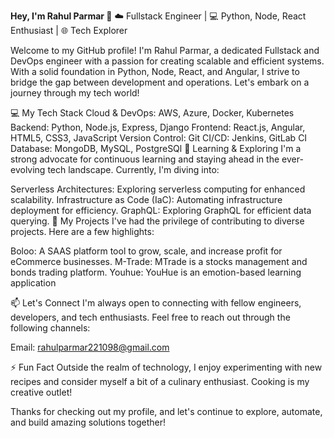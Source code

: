 **Hey, I'm Rahul Parmar 👋**
☁️ Fullstack Engineer | 💻 Python, Node, React Enthusiast | 🌐 Tech Explorer

Welcome to my GitHub profile! I'm Rahul Parmar, a dedicated Fullstack and DevOps engineer with a passion for creating scalable and efficient systems. With a solid foundation in Python, Node, React, and Angular, I strive to bridge the gap between development and operations. Let's embark on a journey through my tech world!

💻 My Tech Stack
Cloud & DevOps: AWS, Azure, Docker, Kubernetes
Backend: Python, Node.js, Express, Django
Frontend: React.js, Angular, HTML5, CSS3, JavaScript
Version Control: Git
CI/CD: Jenkins, GitLab CI
Database: MongoDB, MySQL, PostgreSQl
🌱 Learning & Exploring
I'm a strong advocate for continuous learning and staying ahead in the ever-evolving tech landscape. Currently, I'm diving into:

Serverless Architectures: Exploring serverless computing for enhanced scalability.
Infrastructure as Code (IaC): Automating infrastructure deployment for efficiency.
GraphQL: Exploring GraphQL for efficient data querying.
🚀 My Projects
I've had the privilege of contributing to diverse projects. Here are a few highlights:

Boloo: A SAAS platform tool to grow, scale, and increase profit for eCommerce businesses.
M-Trade: MTrade is a stocks management and bonds trading platform.
Youhue: YouHue is an emotion-based learning application

📫 Let's Connect
I'm always open to connecting with fellow engineers, developers, and tech enthusiasts. Feel free to reach out through the following channels:

Email: rahulparmar221098@gmail.com

⚡ Fun Fact
Outside the realm of technology, I enjoy experimenting with new recipes and consider myself a bit of a culinary enthusiast. Cooking is my creative outlet!

Thanks for checking out my profile, and let's continue to explore, automate, and build amazing solutions together!

